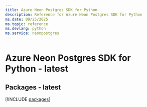 ```yaml
---
title: Azure Neon Postgres SDK for Python
description: Reference for Azure Neon Postgres SDK for Python
ms.date: 09/25/2025
ms.topic: reference
ms.devlang: python
ms.service: neonpostgres
---
```

# Azure Neon Postgres SDK for Python - latest
## Packages - latest
[!INCLUDE [packages](neon-postgres-index.md)]